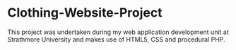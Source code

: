# Clothing-Website-Project

This project was undertaken during my web application development unit at Strathmore University and makes use of HTML5, CSS and procedural PHP.
